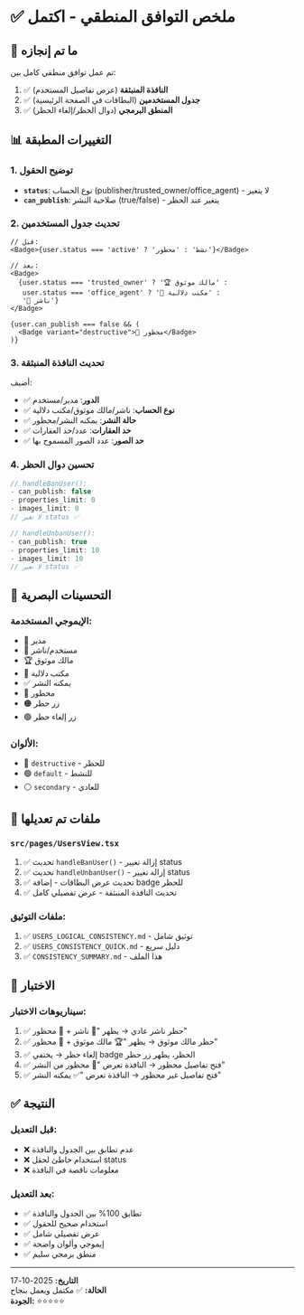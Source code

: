 # ✅ ملخص التوافق المنطقي - اكتمل

## 🎯 ما تم إنجازه

تم عمل توافق منطقي كامل بين:
1. ✅ **النافذة المنبثقة** (عرض تفاصيل المستخدم)
2. ✅ **جدول المستخدمين** (البطاقات في الصفحة الرئيسية)
3. ✅ **المنطق البرمجي** (دوال الحظر/إلغاء الحظر)

## 📊 التغييرات المطبقة

### 1. توضيح الحقول
- **`status`**: نوع الحساب (publisher/trusted_owner/office_agent) - لا يتغير
- **`can_publish`**: صلاحية النشر (true/false) - يتغير عند الحظر

### 2. تحديث جدول المستخدمين
```tsx
// قبل:
<Badge>{user.status === 'active' ? 'نشط' : 'محظور'}</Badge>

// بعد:
<Badge>
  {user.status === 'trusted_owner' ? '🏆 مالك موثوق' :
   user.status === 'office_agent' ? '🏢 مكتب دلالية' :
   '👤 ناشر'}
</Badge>

{user.can_publish === false && (
  <Badge variant="destructive">🚫 محظور</Badge>
)}
```

### 3. تحديث النافذة المنبثقة
أضيف:
- ✅ **الدور**: مدير/مستخدم
- ✅ **نوع الحساب**: ناشر/مالك موثوق/مكتب دلالية
- ✅ **حالة النشر**: يمكنه النشر/محظور
- ✅ **حد العقارات**: عدد/حد العقارات
- ✅ **حد الصور**: عدد الصور المسموح بها

### 4. تحسين دوال الحظر
```typescript
// handleBanUser():
- can_publish: false
- properties_limit: 0
- images_limit: 0
// لا نغير status ✅

// handleUnbanUser():
- can_publish: true
- properties_limit: 10
- images_limit: 10
// لا نغير status ✅
```

## 🎨 التحسينات البصرية

### الإيموجي المستخدمة:
- 👑 مدير
- 👤 مستخدم/ناشر
- 🏆 مالك موثوق
- 🏢 مكتب دلالية
- ✅ يمكنه النشر
- 🚫 محظور
- 🟠 زر حظر
- 🟢 زر إلغاء حظر

### الألوان:
- 🔴 `destructive` - للحظر
- 🟢 `default` - للنشط
- ⚪ `secondary` - للعادي

## 📝 ملفات تم تعديلها

### `src/pages/UsersView.tsx`
1. ✅ تحديث `handleBanUser()` - إزالة تغيير status
2. ✅ تحديث `handleUnbanUser()` - إزالة تغيير status
3. ✅ تحديث عرض البطاقات - إضافة badge للحظر
4. ✅ تحديث النافذة المنبثقة - عرض تفصيلي كامل

### ملفات التوثيق:
1. ✅ `USERS_LOGICAL_CONSISTENCY.md` - توثيق شامل
2. ✅ `USERS_CONSISTENCY_QUICK.md` - دليل سريع
3. ✅ `CONSISTENCY_SUMMARY.md` - هذا الملف

## 🧪 الاختبار

### سيناريوهات الاختبار:
1. ✅ حظر ناشر عادي → يظهر "👤 ناشر + 🚫 محظور"
2. ✅ حظر مالك موثوق → يظهر "🏆 مالك موثوق + 🚫 محظور"
3. ✅ إلغاء حظر → يختفي badge الحظر، يظهر زر حظر
4. ✅ فتح تفاصيل محظور → النافذة تعرض "🚫 محظور من النشر"
5. ✅ فتح تفاصيل غير محظور → النافذة تعرض "✅ يمكنه النشر"

## ✅ النتيجة

### قبل التعديل:
- ❌ عدم تطابق بين الجدول والنافذة
- ❌ استخدام خاطئ لحقل status
- ❌ معلومات ناقصة في النافذة

### بعد التعديل:
- ✅ تطابق 100% بين الجدول والنافذة
- ✅ استخدام صحيح للحقول
- ✅ عرض تفصيلي شامل
- ✅ إيموجي وألوان واضحة
- ✅ منطق برمجي سليم

---
**التاريخ:** 2025-10-17  
**الحالة:** ✅ مكتمل ويعمل بنجاح  
**الجودة:** ⭐⭐⭐⭐⭐
